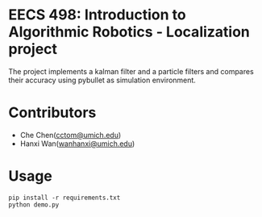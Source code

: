 # EECS 498: Introduction to Algorithmic Robotics - Localization project
The project implements a kalman filter and a particle filters and compares their accuracy using pybullet as simulation environment.
# Contributors
+ Che Chen(cctom@umich.edu)
+ Hanxi Wan(wanhanxi@umich.edu)
# Usage

```shell
pip install -r requirements.txt
python demo.py
```
